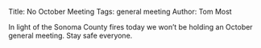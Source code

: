 Title: No October Meeting
Tags: general meeting
Author: Tom Most

In light of the Sonoma County fires today we won’t be holding an October general meeting.
Stay safe everyone.
